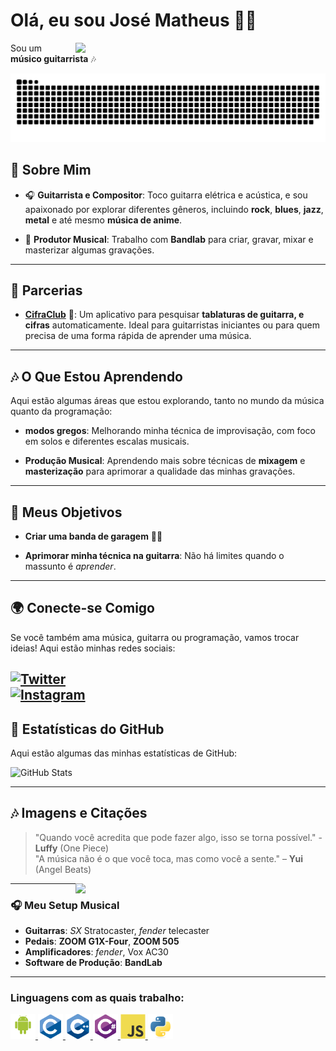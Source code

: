 # Olá, eu sou José Matheus 👋🎸

<img src="https://tagumando.wordpress.com/wp-content/uploads/2023/07/vinland-saga-10_3.jpeg?w=2000" width="400" align="right">


Sou um **músico guitarrista**  🎶

<picture>
  <source media="(prefers-color-scheme: dark)" srcset="https://raw.githubusercontent.com/holic-x/holic-x/output/github-contribution-grid-snake-dark.svg">
  <source media="(prefers-color-scheme: light)" srcset="https://raw.githubusercontent.com/holic-x/holic-x/output/github-contribution-grid-snake.svg">
  <img alt="github contribution grid snake animation" src="https://raw.githubusercontent.com/adorabled4/adorabled4/output/github-contribution-grid-snake.svg"></br>
</picture>


## 🎸 Sobre Mim

- 🎧 **Guitarrista e Compositor**: Toco guitarra elétrica e acústica, e sou apaixonado por explorar diferentes gêneros, incluindo **rock**, **blues**, **jazz**, **metal** e até mesmo **música de anime**. 

- 🎵 **Produtor Musical**: Trabalho com **Bandlab** para criar, gravar, mixar e masterizar algumas gravações. 

---

## 📝 Parcerias



- **[CifraClub](https://www.cifraclub.com.br/)** 🎸: Um aplicativo para pesquisar **tablaturas de guitarra, e cifras** automaticamente. Ideal para guitarristas iniciantes ou para quem precisa de uma forma rápida de aprender uma música.

  

---

## 🎶 O Que Estou Aprendendo

Aqui estão algumas áreas que estou explorando, tanto no mundo da música quanto da programação:

- **modos gregos**: Melhorando minha técnica de improvisação, com foco em solos e diferentes escalas musicais.
  
- **Produção Musical**: Aprendendo mais sobre técnicas de **mixagem** e **masterização** para aprimorar a qualidade das minhas gravações.
  
---

## 🎯 Meus Objetivos
  
- **Criar uma banda de garagem** 🎸🎶<br>

- **Aprimorar minha técnica na guitarra**: Não há limites quando o massunto é *aprender*.<br>

---

## 🌍 Conecte-se Comigo

Se você também ama música, guitarra ou programação, vamos trocar ideias! Aqui estão minhas redes sociais:

[![**Twitter**](https://img.shields.io/badge/Twitter-blue?logo=twitter)](https://x.com/JosMatheusSoar1)<br>
[![**Instagram**](https://img.shields.io/badge/Instagram-purple?logo=instagram)](https://www.instagram.com/josematheusbsb/)<br>
---

## 🎸 Estatísticas do GitHub

Aqui estão algumas das minhas estatísticas de GitHub:

![GitHub Stats](https://github-readme-stats.vercel.app/api?username=matheuxshow&show_icons=true&count_private=true&hide_title=true&theme=dark)




---

## 🎶 Imagens e Citações 

> "Quando você acredita que pode fazer algo, isso se torna possível." - **Luffy** (One Piece)<br>
> "A música não é o que você toca, mas como você a sente." – **Yui** (Angel Beats)
  <img src="https://pbs.twimg.com/media/EN2g611XkAAW9rs?format=jpg&name=large" width="400" align="right">


---

### 🎧 Meu Setup Musical

- **Guitarras**: *SX* Stratocaster, *fender* telecaster
- **Pedais**: **ZOOM G1X-Four**, **ZOOM 505**
- **Amplificadores**: *fender*, Vox AC30
- **Software de Produção**: **BandLab**

---


<h3 align="left">Linguagens com as quais trabalho:</h3>
<p align="left"> <a href="https://developer.android.com" target="_blank" rel="noreferrer"> <img src="https://raw.githubusercontent.com/devicons/devicon/master/icons/android/android-original-wordmark.svg" alt="android" width="40" height="40"/> </a> <a href="https://www.cprogramming.com/" target="_blank" rel="noreferrer"> <img src="https://raw.githubusercontent.com/devicons/devicon/master/icons/c/c-original.svg" alt="c" width="40" height="40"/> </a> <a href="https://www.w3schools.com/cpp/" target="_blank" rel="noreferrer"> <img src="https://raw.githubusercontent.com/devicons/devicon/master/icons/cplusplus/cplusplus-original.svg" alt="cplusplus" width="40" height="40"/> </a> <a href="https://www.w3schools.com/cs/" target="_blank" rel="noreferrer"> <img src="https://raw.githubusercontent.com/devicons/devicon/master/icons/csharp/csharp-original.svg" alt="csharp" width="40" height="40"/> </a> <a href="https://developer.mozilla.org/en-US/docs/Web/JavaScript" target="_blank" rel="noreferrer"> <img src="https://raw.githubusercontent.com/devicons/devicon/master/icons/javascript/javascript-original.svg" alt="javascript" width="40" height="40"/> </a> <a href="https://www.python.org" target="_blank" rel="noreferrer"> <img src="https://raw.githubusercontent.com/devicons/devicon/master/icons/python/python-original.svg" alt="python" width="40" height="40"/> </a> </p>




